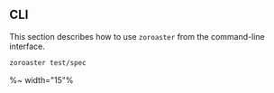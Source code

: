 ## CLI

This section describes how to use `zoroaster` from the command-line interface.

```sh
zoroaster test/spec
```

%~ width="15"%